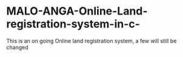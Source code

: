# MALO-ANGA-Online-Land-registration-system-in-c-
This is an on going Online land registration system, a few will still be changed 
